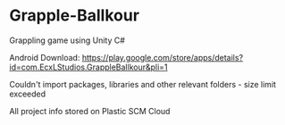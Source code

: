 # Grapple-Ballkour
Grappling game using Unity C#

Android Download: https://play.google.com/store/apps/details?id=com.EcxLStudios.GrappleBallkour&pli=1


Couldn't import packages, libraries and other relevant folders - size limit exceeded

All project info stored on Plastic SCM Cloud
